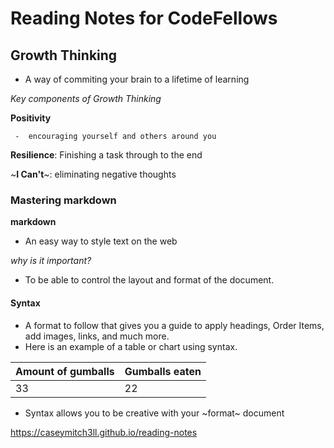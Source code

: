 # Reading Notes for CodeFellows

## Growth Thinking
  - A way of commiting your brain to a lifetime of learning
 
 *Key components of Growth Thinking* 
    
**Positivity**
     
     -  encouraging yourself and others around you 
    
**Resilience**: Finishing a task through to the end
        
~**I Can't**~:  eliminating negative thoughts 

           
           
           
           
           
           
           

### Mastering markdown
**markdown**
 - An easy way to style text on the web
 
 *why is it important?*
 
 - To be able to control the layout and format of the document.
 #### Syntax
   - A format to follow that gives you a guide to apply headings, Order Items, add images, links, and much more.
   - Here is an example of a table or chart using syntax.
   
   Amount of gumballs| Gumballs eaten
   ------------------|---------------
   33                | 22
   
   - Syntax allows you to be creative with your ~format~ document


 https://caseymitch3ll.github.io/reading-notes  
   


 
